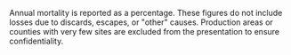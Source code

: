 Annual mortality is reported as a percentage. These figures do not include losses due to discards, escapes, or "other" causes.
Production areas or counties with very few sites are excluded from the presentation to ensure confidentiality.